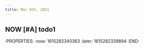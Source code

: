 ```yaml
---
title: Mar 8th, 2021
---
```


## NOW [#A] todo1
:PROPERTIES:
:now: 1615282340363
:later: 1615282339894
:END:
##
